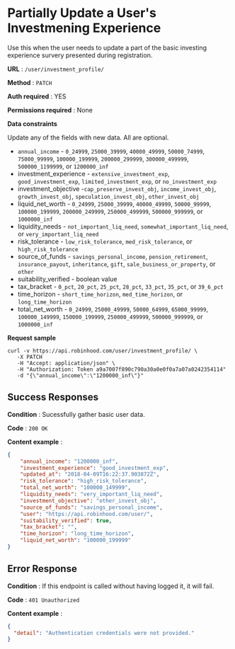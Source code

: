 # Partially Update a User's Investmening Experience

Use this when the user needs to update a part of the basic investing experience survery presented during registration.

**URL** : `/user/investment_profile/`

**Method** : `PATCH`

**Auth required** : YES

**Permissions required** : None

**Data constraints**

Update any of the fields with new data. All are optional.

  - `annual_income` - `0_24999`, `25000_39999`, `40000_49999`, `50000_74999`, `75000_99999`, `100000_199999`, `200000_299999`, `300000_499999`, `500000_1199999`, or `1200000_inf`
  - investment_experience - `extensive_investment_exp`, `good_investment_exp`, `limited_investment_exp`, or `no_investment_exp`
  - investment_objective -`cap_preserve_invest_obj`, `income_invest_obj`, `growth_invest_obj`, `speculation_invest_obj`, `other_invest_obj`
  - liquid_net_worth - `0_24999`, `25000_39999`, `40000_49999`, `50000_99999`, `100000_199999`, `200000_249999`, `250000_499999`, `500000_999999`, or `1000000_inf`
  - liquidity_needs - `not_important_liq_need`, `somewhat_important_liq_need`, or `very_important_liq_need`
  - risk_tolerance - `low_risk_tolerance`, `med_risk_tolerance`, or `high_risk_tolerance`
  - source_of_funds - `savings_personal_income`, `pension_retirement`, `insurance_payout`, `inheritance`, `gift`, `sale_business_or_property`, or `other`
  - suitability_verified - boolean value
  - tax_bracket	- `0_pct`, `20_pct`, `25_pct`, `28_pct`, `33_pct`, `35_pct`, or `39_6_pct`
  - time_horizon - `short_time_horizon`, `med_time_horizon`, or `long_time_horizon`
  - total_net_worth - `0_24999`, `25000_49999`, `50000_64999`, `65000_99999`, `100000_149999`, `150000_199999`, `250000_499999`, `500000_999999`, or `1000000_inf`

**Request sample**

```
curl -v https://api.robinhood.com/user/investment_profile/ \
   -X PATCH
   -H "Accept: application/json" \
   -H "Authorization: Token a9a7007f890c790a30a0e0f0a7a07a0242354114"
   -d "{\"annual_income\":\"1200000_inf\"}"
```

## Success Responses

**Condition** : Sucessfully gather basic user data.

**Code** : `200 OK`

**Content example** :

```json
{
    "annual_income": "1200000_inf",
    "investment_experience": "good_investment_exp",
    "updated_at": "2018-04-09T16:22:37.903872Z",
    "risk_tolerance": "high_risk_tolerance",
    "total_net_worth": "100000_149999",
    "liquidity_needs": "very_important_liq_need",
    "investment_objective": "other_invest_obj",
    "source_of_funds": "savings_personal_income",
    "user": "https://api.robinhood.com/user/",
    "suitability_verified": true,
    "tax_bracket": "",
    "time_horizon": "long_time_horizon",
    "liquid_net_worth": "100000_199999"
}
```

## Error Response

**Condition** : If this endpoint is called without having logged it, it will fail.

**Code** : `401 Unauthorized`

**Content example** : 

```json
{
  "detail": "Authentication credentials were not provided."
}
```